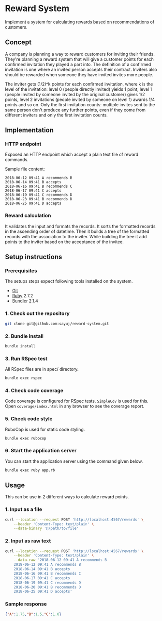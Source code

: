 # Reward System
Implement a system for calculating rewards based
on recommendations of customers.

## Concept
A company is planning a way to reward customers
for inviting their friends. They're planning a
reward system that will give a customer points
for each confirmed invitation they played a
part into. The definition of a confirmed
invitation is one where an invited person
accepts their contract. Inviters also should be
rewarded when someone they have invited invites
more people.

The inviter gets (1/2)^k points for each
confirmed invitation, where k is the level of
the invitation: level 0 (people directly invited)
yields 1 point, level 1 (people invited by
someone invited by the original customer) gives
1/2 points, level 2 invitations (people invited
by someone on level 1) awards 1/4 points and so
on. Only the first invitation counts: multiple
invites sent to the same person don't produce
any further points, even if they come from
different inviters and only the first invitation
counts.

## Implementation
### HTTP endpoint
Exposed an HTTP endpoint which accept a plain
text file of reward commands.

Sample file content:
```
2018-06-12 09:41 A recommends B
2018-06-14 09:41 B accepts
2018-06-16 09:41 B recommends C
2018-06-17 09:41 C accepts
2018-06-19 09:41 C recommends D
2018-06-23 09:41 B recommends D
2018-06-25 09:41 D accepts
```

### Reward calculation
It validates the input and formats the records.
It sorts the formatted records in the ascending
order of datetime. Then it builds a tree of the
formatted records with the association to the
inviter. While building the tree it add points
to the inviter based on the acceptance of the
invitee.

## Setup instructions

### Prerequisites

The setups steps expect following tools installed
on the system.

- [Git](https://git-scm.com/book/en/v2/Getting-Started-Installing-Git)
- [Ruby](https://www.ruby-lang.org/en/documentation/installation/) 2.7.2
- [Bundler](https://bundler.io/) 2.1.4

### 1. Check out the repository
```bash
git clone git@github.com:sayuj/reward-system.git
```

### 2. Bundle install
```bash
bundle install
```

### 3. Run RSpec test

All RSpec files are in spec/ directory.

```bash
bundle exec rspec
```

### 4. Check code coverage

Code coverage is configured for RSpec tests.
`SimpleCov` is used for this.
Open `coverage/index.html` in any browser
to see the coverage report.

### 5. Check code style

RuboCop is used for static code styling.

```bash
bundle exec rubocop
```
### 6. Start the application server

You can start the application server using the
command given below.

```bash
bundle exec ruby app.rb
```

## Usage

This can be use in 2 different ways to calculate
reward points.

### 1. Input as a file

```bash
curl --location --request POST 'http://localhost:4567/rewards' \
    --header 'Content-Type: text/plain' \
    --data-binary '@/path/to/file'
```

### 2. Input as raw text

```bash
curl --location --request POST 'http://localhost:4567/rewards' \
    --header 'Content-Type: text/plain' \
    --data-raw '2018-06-12 09:41 A recommends B
    2018-06-12 09:41 A recommends B
    2018-06-14 09:41 B accepts
    2018-06-16 09:41 B recommends C
    2018-06-17 09:41 C accepts
    2018-06-19 09:41 C recommends D
    2018-06-20 09:41 B recommends D
    2018-06-25 09:41 D accepts'
```
### Sample response

```json
{"A":1.75,"B":1.5,"C":1.0}
```
